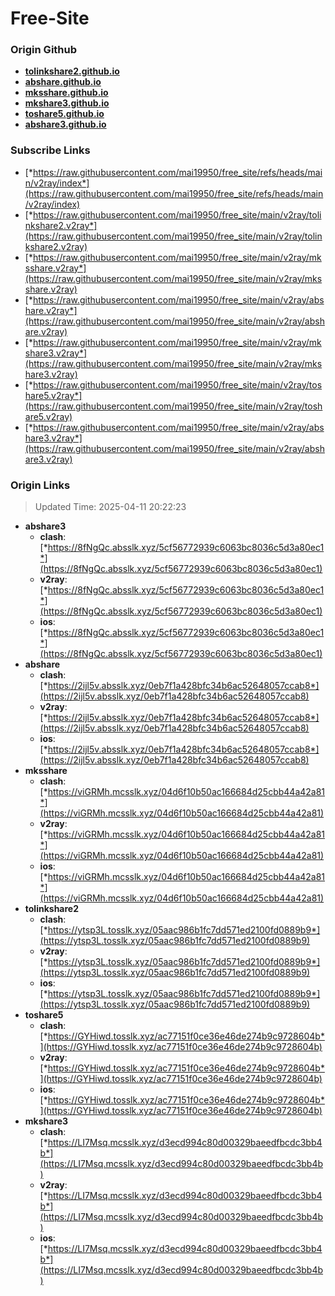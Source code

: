 # Free-Site

### Origin Github

- [**tolinkshare2.github.io**](https://github.com/tolinkshare2/tolinkshare2.github.io)
- [**abshare.github.io**](https://github.com/abshare/abshare.github.io)
- [**mksshare.github.io**](https://github.com/mksshare/mksshare.github.io)
- [**mkshare3.github.io**](https://github.com/mkshare3/mkshare3.github.io)
- [**toshare5.github.io**](https://github.com/toshare5/toshare5.github.io)
- [**abshare3.github.io**](https://github.com/abshare3/abshare3.github.io)

### Subscribe Links

- [*https://raw.githubusercontent.com/mai19950/free_site/refs/heads/main/v2ray/index*](https://raw.githubusercontent.com/mai19950/free_site/refs/heads/main/v2ray/index)
- [*https://raw.githubusercontent.com/mai19950/free_site/main/v2ray/tolinkshare2.v2ray*](https://raw.githubusercontent.com/mai19950/free_site/main/v2ray/tolinkshare2.v2ray)
- [*https://raw.githubusercontent.com/mai19950/free_site/main/v2ray/mksshare.v2ray*](https://raw.githubusercontent.com/mai19950/free_site/main/v2ray/mksshare.v2ray)
- [*https://raw.githubusercontent.com/mai19950/free_site/main/v2ray/abshare.v2ray*](https://raw.githubusercontent.com/mai19950/free_site/main/v2ray/abshare.v2ray)
- [*https://raw.githubusercontent.com/mai19950/free_site/main/v2ray/mkshare3.v2ray*](https://raw.githubusercontent.com/mai19950/free_site/main/v2ray/mkshare3.v2ray)
- [*https://raw.githubusercontent.com/mai19950/free_site/main/v2ray/toshare5.v2ray*](https://raw.githubusercontent.com/mai19950/free_site/main/v2ray/toshare5.v2ray)
- [*https://raw.githubusercontent.com/mai19950/free_site/main/v2ray/abshare3.v2ray*](https://raw.githubusercontent.com/mai19950/free_site/main/v2ray/abshare3.v2ray)

### Origin Links

> Updated Time: 2025-04-11 20:22:23

- **abshare3**
  - **clash**: [*https://8fNgQc.absslk.xyz/5cf56772939c6063bc8036c5d3a80ec1*](https://8fNgQc.absslk.xyz/5cf56772939c6063bc8036c5d3a80ec1)
  - **v2ray**: [*https://8fNgQc.absslk.xyz/5cf56772939c6063bc8036c5d3a80ec1*](https://8fNgQc.absslk.xyz/5cf56772939c6063bc8036c5d3a80ec1)
  - **ios**: [*https://8fNgQc.absslk.xyz/5cf56772939c6063bc8036c5d3a80ec1*](https://8fNgQc.absslk.xyz/5cf56772939c6063bc8036c5d3a80ec1)
- **abshare**
  - **clash**: [*https://2ijl5v.absslk.xyz/0eb7f1a428bfc34b6ac52648057ccab8*](https://2ijl5v.absslk.xyz/0eb7f1a428bfc34b6ac52648057ccab8)
  - **v2ray**: [*https://2ijl5v.absslk.xyz/0eb7f1a428bfc34b6ac52648057ccab8*](https://2ijl5v.absslk.xyz/0eb7f1a428bfc34b6ac52648057ccab8)
  - **ios**: [*https://2ijl5v.absslk.xyz/0eb7f1a428bfc34b6ac52648057ccab8*](https://2ijl5v.absslk.xyz/0eb7f1a428bfc34b6ac52648057ccab8)
- **mksshare**
  - **clash**: [*https://viGRMh.mcsslk.xyz/04d6f10b50ac166684d25cbb44a42a81*](https://viGRMh.mcsslk.xyz/04d6f10b50ac166684d25cbb44a42a81)
  - **v2ray**: [*https://viGRMh.mcsslk.xyz/04d6f10b50ac166684d25cbb44a42a81*](https://viGRMh.mcsslk.xyz/04d6f10b50ac166684d25cbb44a42a81)
  - **ios**: [*https://viGRMh.mcsslk.xyz/04d6f10b50ac166684d25cbb44a42a81*](https://viGRMh.mcsslk.xyz/04d6f10b50ac166684d25cbb44a42a81)
- **tolinkshare2**
  - **clash**: [*https://ytsp3L.tosslk.xyz/05aac986b1fc7dd571ed2100fd0889b9*](https://ytsp3L.tosslk.xyz/05aac986b1fc7dd571ed2100fd0889b9)
  - **v2ray**: [*https://ytsp3L.tosslk.xyz/05aac986b1fc7dd571ed2100fd0889b9*](https://ytsp3L.tosslk.xyz/05aac986b1fc7dd571ed2100fd0889b9)
  - **ios**: [*https://ytsp3L.tosslk.xyz/05aac986b1fc7dd571ed2100fd0889b9*](https://ytsp3L.tosslk.xyz/05aac986b1fc7dd571ed2100fd0889b9)
- **toshare5**
  - **clash**: [*https://GYHiwd.tosslk.xyz/ac77151f0ce36e46de274b9c9728604b*](https://GYHiwd.tosslk.xyz/ac77151f0ce36e46de274b9c9728604b)
  - **v2ray**: [*https://GYHiwd.tosslk.xyz/ac77151f0ce36e46de274b9c9728604b*](https://GYHiwd.tosslk.xyz/ac77151f0ce36e46de274b9c9728604b)
  - **ios**: [*https://GYHiwd.tosslk.xyz/ac77151f0ce36e46de274b9c9728604b*](https://GYHiwd.tosslk.xyz/ac77151f0ce36e46de274b9c9728604b)
- **mkshare3**
  - **clash**: [*https://LI7Msq.mcsslk.xyz/d3ecd994c80d00329baeedfbcdc3bb4b*](https://LI7Msq.mcsslk.xyz/d3ecd994c80d00329baeedfbcdc3bb4b)
  - **v2ray**: [*https://LI7Msq.mcsslk.xyz/d3ecd994c80d00329baeedfbcdc3bb4b*](https://LI7Msq.mcsslk.xyz/d3ecd994c80d00329baeedfbcdc3bb4b)
  - **ios**: [*https://LI7Msq.mcsslk.xyz/d3ecd994c80d00329baeedfbcdc3bb4b*](https://LI7Msq.mcsslk.xyz/d3ecd994c80d00329baeedfbcdc3bb4b)
